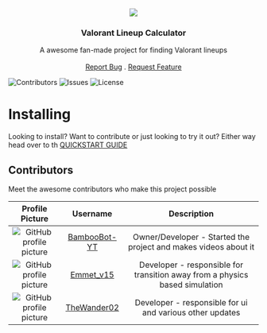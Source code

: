 <br/>
<p align="center">
  <img src="https://i.imgur.com/qFp0LdB.png" />
  <h3 align="center">Valorant Lineup Calculator</h3>

  <p align="center">
    A awesome fan-made project for finding Valorant lineups
    <br/>
    <br/>
    <a href="https://github.com/BambooBot-YT/Line-Up-Calculator/issues">Report Bug</a>
    .
    <a href="https://github.com/BambooBot-YT/Line-Up-Calculator/issues">Request Feature</a>
  </p>
</p>

![Contributors](https://img.shields.io/github/contributors/BambooBot-YT/Line-Up-Calculator?color=dark-green) ![Issues](https://img.shields.io/github/issues/BambooBot-YT/Line-Up-Calculator) ![License](https://img.shields.io/github/license/BambooBot-YT/Line-Up-Calculator) 

# Installing
Looking to install? Want to contribute or just looking to try it out? Either way head over to th [QUICKSTART GUIDE](https://github.com/BambooBot-YT/Line-Up-Calculator/blob/stable/QUICKSTART.md)

## Contributors

Meet the awesome contributors who make this project possible

| Profile Picture                                                | Username                                          | Description                                                                 |
|:--------------------------------------------------------------:|:-------------------------------------------------:|:---------------------------------------------------------------------------:|
| ![GitHub profile picture](https://github.com/BambooBot-YT.png) | [BambooBot-YT](https://github.com/BambooBot-YT)   | Owner/Developer - Started the project and makes videos about it             |
| ![GitHub profile picture](https://github.com/Emmet-v15.png)    | [Emmet_v15](https://github.com/Emmet-v15)         | Developer - responsible for transition away from a physics based simulation |
| ![GitHub profile picture](https://github.com/TheWander02.png)  | [TheWander02](https://github.com/TheWander02)     | Developer - responsible for ui and various other updates                    |

